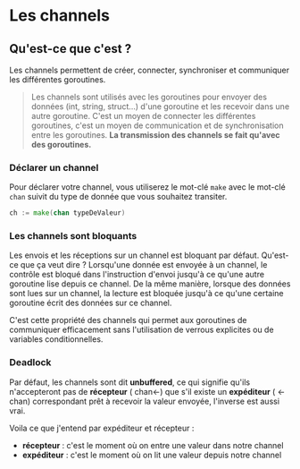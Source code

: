 # Les channels
## Qu'est-ce que c'est ?

Les channels permettent de créer, connecter, synchroniser et communiquer les différentes goroutines.
> Les channels sont utilisés avec les goroutines pour envoyer des données (int, string, struct…) d'une goroutine et les recevoir dans une autre goroutine. C'est un moyen de connecter les différentes goroutines, c'est un moyen de communication et de synchronisation entre les goroutines. **La transmission des channels se fait qu'avec des goroutines.**

### Déclarer un channel

Pour déclarer votre channel, vous utiliserez le mot-clé ``make`` avec le mot-clé ``chan`` suivit du type de donnée que vous souhaitez transiter.

```go
ch := make(chan typeDeValeur)
```

### Les channels sont bloquants

Les envois et les réceptions sur un channel est bloquant par défaut. Qu'est-ce que ça veut dire ? Lorsqu'une donnée est envoyée à un channel, le contrôle est bloqué dans l'instruction d'envoi jusqu'à ce qu'une autre goroutine lise depuis ce channel. De la même manière, lorsque des données sont lues sur un channel, la lecture est bloquée jusqu'à ce qu'une certaine goroutine écrit des données sur ce channel.

C'est cette propriété des channels qui permet aux goroutines de communiquer efficacement sans l'utilisation de verrous explicites ou de variables conditionnelles.

### Deadlock

Par défaut, les channels sont dit **unbuffered**, ce qui signifie qu'ils n'accepteront pas de **récepteur** ( chan<-) que s'il existe un **expéditeur** ( <- chan) correspondant prêt à recevoir la valeur envoyée, l'inverse est aussi vrai.

Voila ce que j'entend par expéditeur et récepteur :

* **récepteur** : c'est le moment où on entre une valeur dans notre channel
* **expéditeur** : c'est le moment où on lit une valeur depuis notre channel
